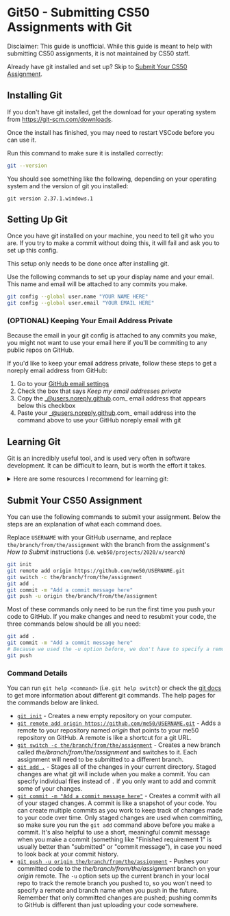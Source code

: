 # Git50 - Submitting CS50 Assignments with Git

Disclaimer: This guide is unofficial. While this guide is meant to help with submitting CS50 assignments, it is not maintained by CS50 staff.

Already have git installed and set up? Skip to [Submit Your CS50 Assignment](#submit-your-cs50-assignment).

## Installing Git

If you don't have git installed, get the download for your operating system from https://git-scm.com/downloads.

Once the install has finished, you may need to restart VSCode before you can use it.

Run this command to make sure it is installed correctly:
```bash
git --version
```
You should see something like the following, depending on your operating system and the version of git you installed:
```
git version 2.37.1.windows.1
```

## Setting Up Git

Once you have git installed on your machine, you need to tell git who you are. If you try to make a commit without doing this, it will fail and ask you to set up this config.

This setup only needs to be done once after installing git.

Use the following commands to set up your display name and your email. This name and email will be attached to any commits you make.

```bash
git config --global user.name "YOUR NAME HERE"
git config --global user.email "YOUR EMAIL HERE"
```

### (OPTIONAL) Keeping Your Email Address Private

Because the email in your git config is attached to any commits you make, you might not want to use your email here if you'll be commiting to any public repos on GitHub.

If you'd like to keep your email address private, follow these steps to get a noreply email address from GitHub:

1. Go to your [GitHub email settings](https://github.com/settings/emails)
2. Check the box that says _Keep my email addresses private_
3. Copy the _@users.noreply.github.com_ email address that appears below this checkbox
4. Paste your _@users.noreply.github.com_ email address into the command above to use your GitHub noreply email with git

## Learning Git

Git is an incredibly useful tool, and is used very often in software development. It can be difficult to learn, but is worth the effort it takes.

<details>
<summary>Here are some resources I recommend for learning git:</summary>

- [Learn Git Branching](https://learngitbranching.js.org/) - An interactive, web-based git tutorial

(More git resources will be added here soon)
</details>

## Submit Your CS50 Assignment

You can use the following commands to submit your assignment. Below the steps are an explanation of what each command does.

Replace `USERNAME` with your GitHub username, and replace `the/branch/from/the/assignment` with the branch from the assignment's _How to Submit_ instructions (i.e. `web50/projects/2020/x/search`)

```bash
git init
git remote add origin https://github.com/me50/USERNAME.git
git switch -c the/branch/from/the/assignment
git add .
git commit -m "Add a commit message here"
git push -u origin the/branch/from/the/assignment
```

Most of these commands only need to be run the first time you push your code to GitHub. If you make changes and need to resubmit your code, the three commands below should be all you need:

```bash
git add .
git commit -m "Add a commit message here"
# Because we used the -u option before, we don't have to specify a remote and branch name again when we push.
git push
```

### Command Details

You can run `git help <command>` (i.e. `git help switch`) or check the [git docs](https://git-scm.com/docs) to get more information about different git commands. The help pages for the commands below are linked.

- [`git init`](https://git-scm.com/docs/git-init) - Creates a new empty repository on your computer.
- [`git remote add origin https://github.com/me50/USERNAME.git`](https://git-scm.com/docs/git-remote) - Adds a remote to your repository named _origin_ that points to your me50 repository on GitHub. A remote is like a shortcut for a git URL.
- [`git switch -c the/branch/from/the/assignment`](https://git-scm.com/docs/git-switch) - Creates a new branch called _the/branch/from/the/assignment_ and switches to it. Each assignment will need to be submitted to a different branch.
- [`git add .`](https://git-scm.com/docs/git-add) - Stages all of the changes in your current directory. Staged changes are what git will include when you make a commit. You can specify individual files instead of `.` if you only want to add and commit some of your changes.
- [`git commit -m "Add a commit message here"`](https://git-scm.com/docs/git-commit) - Creates a commit with all of your staged changes. A commit is like a snapshot of your code. You can create multiple commits as you work to keep track of changes made to your code over time. Only staged changes are used when committing, so make sure you run the `git add` command above before you make a commit. It's also helpful to use a short, meaningful commit message when you make a commit (something like "Finished requirement 1" is usually better than "submitted" or "commit message"), in case you need to look back at your commit history.
- [`git push -u origin the/branch/from/the/assignment`](https://git-scm.com/docs/git-push) - Pushes your committed code to the _the/branch/from/the/assignment_ branch on your _origin_ remote. The `-u` option sets up the current branch in your local repo to track the remote branch you pushed to, so you won't need to specify a remote and branch name when you push in the future. Remember that only committed changes are pushed; pushing commits to GitHub is different than just uploading your code somewhere.
